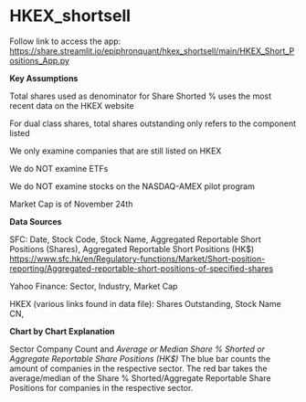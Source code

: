 # HKEX_shortsell
Follow link to access the app: https://share.streamlit.io/epiphronquant/hkex_shortsell/main/HKEX_Short_Positions_App.py

**Key Assumptions**

Total shares used as denominator for Share Shorted % uses the most recent data on the HKEX website

For dual class shares, total shares outstanding only refers to the component listed

We only examine companies that are still listed on HKEX

We do NOT examine ETFs

We do NOT examine stocks on the NASDAQ-AMEX pilot program

Market Cap is of November 24th

**Data Sources**

SFC: Date, Stock Code, Stock Name, Aggregated Reportable Short Positions (Shares), Aggregated Reportable Short Positions (HK$) 
https://www.sfc.hk/en/Regulatory-functions/Market/Short-position-reporting/Aggregated-reportable-short-positions-of-specified-shares 

Yahoo Finance: Sector, Industry, Market Cap

HKEX (various links found in data file): Shares Outstanding, Stock Name CN, 

**Chart by Chart Explanation**

Sector Company Count and _Average or Median_ _Share % Shorted or Aggregate Reportable Share Positions (HK$)_
The blue bar counts the amount of companies in the respective sector. The red bar takes the average/median of the Share % Shorted/Aggregate Reportable Share Positions for companies in the respective sector.

